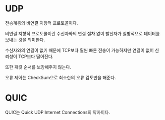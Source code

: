 <h1>UDP</h1>

전송계층의 비연결 지향적 프로토콜이다.

비연결 지향적 프로토콜이란 수신자와의 연결 절차 없이 발신자가 일방적으로 데이터를 보내는 것을 의미한다.

수신자와의 연결이 없기 때문에 TCP보다 훨씬 빠른 전송이 가능하지만 연결이 없어 신뢰성이 TCP보다 떨어진다.

또한 패킷 순서를 보장해주지 않는다.

오류 제어는 CheckSum으로 최소한의 오류 검토만을 해준다.



<h1>QUIC</h1>

QUIC는 Quick UDP Internet Connections의 약자이다.
